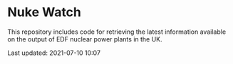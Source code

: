 # Nuke Watch

This repository includes code for retrieving the latest information available on the output of EDF nuclear power plants in the UK.

Last updated: 2021-07-10 10:07